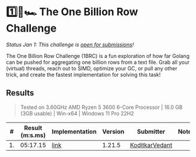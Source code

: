 # 1️⃣🐝🏎️ The One Billion Row Challenge

_Status Jan 1: This challenge is [open for submissions](https://www.morling.dev/blog/one-billion-row-challenge/)!_

The One Billion Row Challenge (1BRC) is a fun exploration of how far Golang can be pushed for aggregating one billion rows from a text file.
Grab all your (virtual) threads, reach out to SIMD, optimize your GC, or pull any other trick, and create the fastest implementation for solving this task!




## Results

> Tested on 3.60GHz AMD Ryzen 5 3600 6-Core Processor | 16.0 GB (3GB usable) | Win-x64 | Windows 11 Pro 22H2

| # | Result (m:s.ms) | Implementation     | Version | Submitter     | Notes     |
|---|-----------------|--------------------|-----|---------------|-----------|
| 1.|        05:17.15 | [link](https://github.com/KoditkarVedant/1brc-golang/blob/main/main.go)| 1.21.5 | [KoditkarVedant](https://github.com/KoditkarVedant)|
